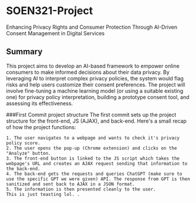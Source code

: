 # SOEN321-Project
Enhancing Privacy Rights and Consumer Protection Through AI-Driven Consent Management in Digital Services 

## Summary
This project aims to develop an AI-based framework to empower online consumers to make informed decisions about their data privacy. By leveraging AI to interpret complex privacy policies, the system would flag risks and help users customize their consent preferences. The project will involve fine-tuning a machine learning model (or using a suitable existing one) for privacy policy interpretation, building a prototype consent tool, and assessing its effectiveness. 


###First Commit project structure
The first commit sets up the project structure for the front-end, JS (AJAX), and back-end. Here's a small recap of how the project functions:

	1. The user navigates to a webpage and wants to check it's privacy policy score.
	2. The user opens the pop-up (Chrome extension) and clicks on the "Analyze" button.
	3. The front-end button is linked to the JS script which takes the webpage's URL and creates an AJAX request sending that information to the back-end.
	4. The back-end gets the requests and queries ChatGPT (make sure to use the specific GPT we were given) API. The response from GPT is then sanitized and sent back to AJAX in a JSON format.
	5. The information is then presented cleanly to the user. 
	This is just teasting lol. .
